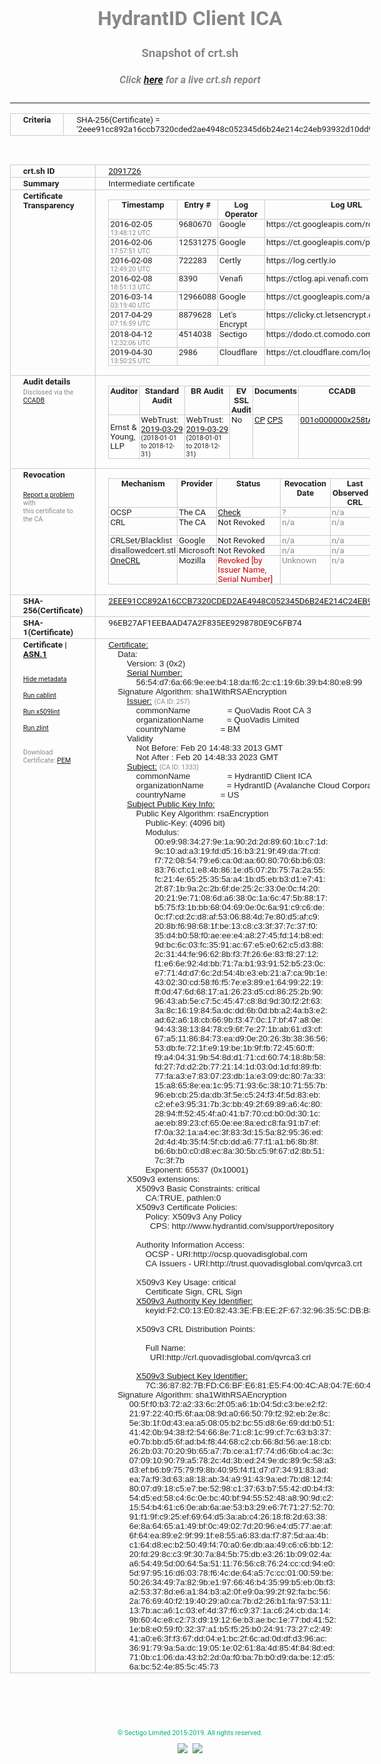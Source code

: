 # HydrantID Client ICA
### Snapshot of crt.sh
##### Click [here](https://crt.sh/?q=2EEE91CC892A16CCB7320CDED2AE4948C052345D6B24E214C24EB93932D10DD9) for a live crt.sh report

---
<!DOCTYPE HTML PUBLIC "-//W3C//DTD HTML 4.0 Transitional//EN">
<HTML>
<HEAD>
  <META http-equiv="Content-Type" content="text/html; charset=UTF-8">
  <TITLE>crt.sh | 2eee91cc892a16ccb7320cded2ae4948c052345d6b24e214c24eb93932d10dd9</TITLE>
  <META name="description" content="Free CT Log Certificate Search Tool from Sectigo (formerly Comodo CA)">
  <META name="keywords" content="crt.sh, CT, Certificate Transparency, Certificate Search, SSL Certificate, Sectigo, Comodo CA">
  <LINK href="//fonts.googleapis.com/css?family=Roboto+Mono|Roboto:400,400i,700,700i" rel="stylesheet">
  <STYLE type="text/css">
    a {
      white-space: nowrap;
    }
    body {
      color: #888888;
      font: 12pt Roboto, sans-serif;
      padding-top: 10px;
      text-align: center
    }
    form {
      margin: 0px
    }
    span {
      border-radius: 10px
    }
    span.heading {
      color: #888888;
      font: 12pt Roboto, sans-serif
    }
    span.title {
      background-color: #00B373;
      color: #FFFFFF;
      font: bold 18pt Roboto, sans-serif;
      padding: 0px 5px
    }
    span.text {
      color: #888888;
      font: 10pt Roboto, sans-serif
    }
    span.whiteongrey {
      background-color: #D9D9D6;
      color: #FFFFFF;
      font: bold 18pt Roboto, sans-serif;
      padding: 0px 5px
    }
    table {
      border-collapse: collapse;
      color: #222222;
      font: 10pt Roboto, sans-serif;
      margin-left: auto;
      margin-right: auto
    }
    table.options {
      border: none;
      margin-left: 10px
    }
    td, th {
      border: 1px solid #CCCCCC;
      padding: 0px 2px;
      text-align: left;
      vertical-align: top
    }
    td.outer, th.outer {
      border: 1px solid #CCCCCC;
      padding: 2px 20px;
      text-align: left
    }
    th.heading {
      color: #888888;
      font: bold italic 12pt Roboto, sans-serif;
      padding: 20px 0px 0px;
      text-align: center
    }
    th.options, td.options {
      border: none;
      vertical-align: middle
    }
    td.text {
      font: 10pt "Roboto Mono", sans-serif;
      padding: 2px 20px
    }
    td.heading {
      border: none;
      color: #888888;
      font: 12pt Roboto, sans-serif;
      padding-top: 20px;
      text-align: center
    }
    table.lint td, th {
      text-align: center
    }
    .button {
      background-color: #00B373;
      border-radius: 10px;
      color: #FFFFFF;
      font: bold 13pt Roboto, sans-serif
    }
    .copyright {
      font: 8pt Roboto, sans-serif;
      color: #00B373
    }
    .input {
      border: 1px solid #888888;
      font-weight: bold;
      text-align: center
    }
    .small {
      font: 8pt Roboto, sans-serif;
      color: #888888
    }
    .error {
      background-color: #FFDFDF;
      color: #CC0000;
      font-weight: bold
    }
    .fatal {
      background-color: #0000AA;
      color: #FFFFFF;
      font-weight: bold
    }
    .notice {
      background-color: #FFFFDF;
      color: #606000
    }
    .warning {
      background-color: #FFEFDF;
      color: #DF6000
    }
  </STYLE>
</HEAD>
<BODY>

<TABLE>
  <TR>
    <TH class="outer">Criteria</TH>
    <TD class="outer">SHA-256(Certificate) = '2eee91cc892a16ccb7320cded2ae4948c052345d6b24e214c24eb93932d10dd9'</TD>
  </TR>
</TABLE>
<BR>
<TABLE>
  <TR>
    <TH class="outer">crt.sh ID</TH>
    <TD class="outer"><A href="?id=2091726">2091726</A></TD>
  </TR>
  <TR>
    <TH class="outer">Summary</TH>
    <TD class="outer">Intermediate certificate</TD>
  </TR>
  <TR>
    <TH class="outer">Certificate<BR>Transparency</TH>
    <TD class="outer">
<TABLE class="options" style="margin-left:0px">
  <TR>
    <TH>Timestamp</TH>
    <TH>Entry #</TH>
    <TH>Log Operator</TH>
    <TH>Log URL</TH>
  </TR>
  <TR>
    <TD>2016-02-05&nbsp; <FONT class="small">13:48:12 UTC</FONT></TD>
    <TD>9680670</TD>
    <TD>Google</TD>
    <TD>https://ct.googleapis.com/rocketeer</TD>
  </TR>
  <TR>
    <TD>2016-02-06&nbsp; <FONT class="small">17:57:51 UTC</FONT></TD>
    <TD>12531275</TD>
    <TD>Google</TD>
    <TD>https://ct.googleapis.com/pilot</TD>
  </TR>
  <TR>
    <TD>2016-02-08&nbsp; <FONT class="small">12:49:20 UTC</FONT></TD>
    <TD>722283</TD>
    <TD>Certly</TD>
    <TD>https://log.certly.io</TD>
  </TR>
  <TR>
    <TD>2016-02-08&nbsp; <FONT class="small">18:51:13 UTC</FONT></TD>
    <TD>8390</TD>
    <TD>Venafi</TD>
    <TD>https://ctlog.api.venafi.com</TD>
  </TR>
  <TR>
    <TD>2016-03-14&nbsp; <FONT class="small">03:19:40 UTC</FONT></TD>
    <TD>12966088</TD>
    <TD>Google</TD>
    <TD>https://ct.googleapis.com/aviator</TD>
  </TR>
  <TR>
    <TD>2017-04-29&nbsp; <FONT class="small">07:16:59 UTC</FONT></TD>
    <TD>8879628</TD>
    <TD>Let's Encrypt</TD>
    <TD>https://clicky.ct.letsencrypt.org</TD>
  </TR>
  <TR>
    <TD>2018-04-12&nbsp; <FONT class="small">12:32:06 UTC</FONT></TD>
    <TD>4514038</TD>
    <TD>Sectigo</TD>
    <TD>https://dodo.ct.comodo.com</TD>
  </TR>
  <TR>
    <TD>2019-04-30&nbsp; <FONT class="small">13:50:25 UTC</FONT></TD>
    <TD>2986</TD>
    <TD>Cloudflare</TD>
    <TD>https://ct.cloudflare.com/logs/nimbus2023</TD>
  </TR>
</TABLE>
    </TD>
  </TR>
  <TR>
    <TH class="outer">Audit details<BR>
      <DIV class="small" style="padding-top:3px">Disclosed via the
        <A href="//ccadb-public.secure.force.com/mozilla/PublicAllIntermediateCerts" target="_blank">CCADB</A></DIV>
    </TH>
    <TD class="outer">
<TABLE class="options" style="margin-left:0px">
  <TR>
    <TH>Auditor</TH>
    <TH>Standard Audit</TH>
    <TH>BR Audit</TH>
    <TH>EV SSL Audit</TH>
    <TH>Documents</TH>
    <TH>CCADB</TH>
    <TH>Root Owner / Certificate</TH>
  </TR>
  <TR>
    <TD style="vertical-align:middle">Ernst & Young, LLP</TD>
    <TD>WebTrust:
      <A href="https://www.cpacanada.ca/generichandlers/CPACHandler.ashx?attachmentid=227627" target="_blank">2019-03-29</A>
      <BR><FONT style="font-size:8pt">(2018-01-01 to 2018-12-31)</FONT></TD>
    <TD>WebTrust:
      <A href="https://www.cpacanada.ca/generichandlers/CPACHandler.ashx?attachmentid=227628" target="_blank">2019-03-29</A>
      <BR><FONT style="font-size:8pt">(2018-01-01 to 2018-12-31)</FONT></TD>
    <TD>No    <TD>
      <A href="https://www.quovadisglobal.com/~/media/Files/Repository/QV_RCA1_RCA3_CPCPS_V4_25.ashx" target="blank">CP</A>
      <A href="https://www.quovadisglobal.com/~/media/Files/Repository/QV_RCA2_CPCPS_v2.5.ashx" target="blank">CPS</A>
    </TD>
    <TD><A href="//ccadb.force.com/001o000000x258tAAA" target="_blank">001o000000x258tAAA</A></TD>
    <TD><A href="/?id=6929">QuoVadis</A></TD>
  </TR>
</TABLE>
    </TD>
  </TR>
  <TR>
    <TH class="outer">Revocation<BR><BR>
      <DIV class="small" style="padding-top:3px"><A href="?id=2091726&opt=problemreporting">Report a problem</A> with<BR>this certificate to the CA</DIV></TH>
    <TD class="outer">
      <TABLE class="options" style="margin-left:0px">
        <TR>
          <TH>Mechanism</TH>
          <TH>Provider</TH>
          <TH>Status</TH>
          <TH>Revocation Date</TH>
          <TH>Last Observed in CRL</TH>
          <TH>Last Checked <SPAN style="color:#CC0000;vertical-align:middle;font-size:70%;font-weight:normal">(Error)</SPAN></TH>
        </TR>
        <TR>
          <TD>OCSP</TD>
          <TD>The CA</TD>
          <TD><A href="?id=2091726&opt=ocsp">Check</A></TD>
          <TD><SPAN style="color:#888888">?</SPAN></TD>
          <TD><SPAN style="color:#888888">n/a</SPAN></TD>
          <TD><SPAN style="color:#888888">?</SPAN></TD>
        </TR>
        <TR>
          <TD>CRL</TD>
          <TD>The CA</TD>
          <TD>Not Revoked</TD><TD><SPAN style="color:#888888">n/a</SPAN></TD><TD><SPAN style="color:#888888">n/a</SPAN></TD><TD>2019-12-04&nbsp; <FONT class="small">17:11:31 UTC</FONT></TD>
        </TR>
        <TR>
          <TD>CRLSet/Blacklist</TD>
          <TD>Google</TD>
          <TD>Not Revoked</TD>
          <TD><SPAN style="color:#888888">n/a</SPAN></TD>
          <TD><SPAN style="color:#888888">n/a</SPAN></TD>
          <TD><SPAN style="color:#888888">n/a</SPAN></TD>
        </TR>
        <TR>
          <TD>disallowedcert.stl</TD>
          <TD>Microsoft</TD>
          <TD>Not Revoked</TD>
          <TD><SPAN style="color:#888888">n/a</SPAN></TD>
          <TD><SPAN style="color:#888888">n/a</SPAN></TD>
          <TD><SPAN style="color:#888888">n/a</SPAN></TD>
        </TR>
        <TR>
          <TD><A href="/mozilla-onecrl" target="_blank">OneCRL</A></TD>
          <TD>Mozilla</TD>
          <TD><SPAN style="color:#CC0000">Revoked [by Issuer Name, Serial Number]</SPAN></TD><TD><SPAN style="color:#888888">Unknown</SPAN></TD>
          <TD><SPAN style="color:#888888">n/a</SPAN></TD>
          <TD><SPAN style="color:#888888">n/a</SPAN></TD>
        </TR>
      </TABLE>
    </TD>
  </TR>
  <TR>
    <TH class="outer">SHA-256(Certificate)</TH>
    <TD class="outer"><A href="//censys.io/certificates/2eee91cc892a16ccb7320cded2ae4948c052345d6b24e214c24eb93932d10dd9">2EEE91CC892A16CCB7320CDED2AE4948C052345D6B24E214C24EB93932D10DD9</A></TD>
  </TR>
  <TR>
    <TH class="outer">SHA-1(Certificate)</TH>
    <TD class="outer">96EB27AF1EEBAAD47A2F835EE9298780E9C6FB74</TD>
  </TR>
  <TR>
    <TH class="outer">Certificate | <A href="?asn1=2091726">ASN.1</A>
      <SPAN class="small"><BR>
      <BR><BR><A href="?id=2091726&opt=nometadata">Hide metadata</A>
      <BR><BR><A href="?id=2091726&opt=cablint">Run cablint</A>
      <BR><BR><A href="?id=2091726&opt=x509lint">Run x509lint</A>
      <BR><BR><A href="?id=2091726&opt=zlint">Run zlint</A>
      <BR><BR><BR>Download Certificate: <A href="?d=2091726">PEM</A>
      </SPAN>
    </TH>
    <TD class="text"><A href="?d=2091726">Certificate:</A><BR>&nbsp;&nbsp;&nbsp;&nbsp;Data:<BR>&nbsp;&nbsp;&nbsp;&nbsp;&nbsp;&nbsp;&nbsp;&nbsp;Version:&nbsp;3&nbsp;(0x2)<BR>&nbsp;&nbsp;&nbsp;&nbsp;&nbsp;&nbsp;&nbsp;&nbsp;<A href="?serial=5654d76a669eeeb418daf62cc1196b39b480e899">Serial&nbsp;Number:</A><BR>&nbsp;&nbsp;&nbsp;&nbsp;&nbsp;&nbsp;&nbsp;&nbsp;&nbsp;&nbsp;&nbsp;&nbsp;56:54:d7:6a:66:9e:ee:b4:18:da:f6:2c:c1:19:6b:39:b4:80:e8:99<BR>&nbsp;&nbsp;&nbsp;&nbsp;Signature&nbsp;Algorithm:&nbsp;sha1WithRSAEncryption<BR>&nbsp;&nbsp;&nbsp;&nbsp;&nbsp;&nbsp;&nbsp;&nbsp;<A href="?caid=257">Issuer:</A> <SPAN class="small">(CA ID: 257)</SPAN><BR>&nbsp;&nbsp;&nbsp;&nbsp;&nbsp;&nbsp;&nbsp;&nbsp;&nbsp;&nbsp;&nbsp;&nbsp;commonName&nbsp;&nbsp;&nbsp;&nbsp;&nbsp;&nbsp;&nbsp;&nbsp;&nbsp;&nbsp;&nbsp;&nbsp;&nbsp;&nbsp;&nbsp;&nbsp;=&nbsp;QuoVadis&nbsp;Root&nbsp;CA&nbsp;3<BR>&nbsp;&nbsp;&nbsp;&nbsp;&nbsp;&nbsp;&nbsp;&nbsp;&nbsp;&nbsp;&nbsp;&nbsp;organizationName&nbsp;&nbsp;&nbsp;&nbsp;&nbsp;&nbsp;&nbsp;&nbsp;&nbsp;&nbsp;=&nbsp;QuoVadis&nbsp;Limited<BR>&nbsp;&nbsp;&nbsp;&nbsp;&nbsp;&nbsp;&nbsp;&nbsp;&nbsp;&nbsp;&nbsp;&nbsp;countryName&nbsp;&nbsp;&nbsp;&nbsp;&nbsp;&nbsp;&nbsp;&nbsp;&nbsp;&nbsp;&nbsp;&nbsp;&nbsp;&nbsp;&nbsp;=&nbsp;BM<BR>&nbsp;&nbsp;&nbsp;&nbsp;&nbsp;&nbsp;&nbsp;&nbsp;Validity<BR>&nbsp;&nbsp;&nbsp;&nbsp;&nbsp;&nbsp;&nbsp;&nbsp;&nbsp;&nbsp;&nbsp;&nbsp;Not&nbsp;Before:&nbsp;Feb&nbsp;20&nbsp;14:48:33&nbsp;2013&nbsp;GMT<BR>&nbsp;&nbsp;&nbsp;&nbsp;&nbsp;&nbsp;&nbsp;&nbsp;&nbsp;&nbsp;&nbsp;&nbsp;Not&nbsp;After&nbsp;:&nbsp;Feb&nbsp;20&nbsp;14:48:33&nbsp;2023&nbsp;GMT<BR>&nbsp;&nbsp;&nbsp;&nbsp;&nbsp;&nbsp;&nbsp;&nbsp;<A href="?caid=1333">Subject:</A> <SPAN class="small">(CA ID: 1333)</SPAN><BR>&nbsp;&nbsp;&nbsp;&nbsp;&nbsp;&nbsp;&nbsp;&nbsp;&nbsp;&nbsp;&nbsp;&nbsp;commonName&nbsp;&nbsp;&nbsp;&nbsp;&nbsp;&nbsp;&nbsp;&nbsp;&nbsp;&nbsp;&nbsp;&nbsp;&nbsp;&nbsp;&nbsp;&nbsp;=&nbsp;HydrantID&nbsp;Client&nbsp;ICA<BR>&nbsp;&nbsp;&nbsp;&nbsp;&nbsp;&nbsp;&nbsp;&nbsp;&nbsp;&nbsp;&nbsp;&nbsp;organizationName&nbsp;&nbsp;&nbsp;&nbsp;&nbsp;&nbsp;&nbsp;&nbsp;&nbsp;&nbsp;=&nbsp;HydrantID&nbsp;(Avalanche&nbsp;Cloud&nbsp;Corporation)<BR>&nbsp;&nbsp;&nbsp;&nbsp;&nbsp;&nbsp;&nbsp;&nbsp;&nbsp;&nbsp;&nbsp;&nbsp;countryName&nbsp;&nbsp;&nbsp;&nbsp;&nbsp;&nbsp;&nbsp;&nbsp;&nbsp;&nbsp;&nbsp;&nbsp;&nbsp;&nbsp;&nbsp;=&nbsp;US<BR>&nbsp;&nbsp;&nbsp;&nbsp;&nbsp;&nbsp;&nbsp;&nbsp;<A href="?spkisha256=52c23088d05c12c6c81703f9296e5c22e984e9445907cb36f0c1bd8d2ddfae3d">Subject&nbsp;Public&nbsp;Key&nbsp;Info:</A><BR>&nbsp;&nbsp;&nbsp;&nbsp;&nbsp;&nbsp;&nbsp;&nbsp;&nbsp;&nbsp;&nbsp;&nbsp;Public&nbsp;Key&nbsp;Algorithm:&nbsp;rsaEncryption<BR>&nbsp;&nbsp;&nbsp;&nbsp;&nbsp;&nbsp;&nbsp;&nbsp;&nbsp;&nbsp;&nbsp;&nbsp;&nbsp;&nbsp;&nbsp;&nbsp;Public-Key:&nbsp;(4096&nbsp;bit)<BR>&nbsp;&nbsp;&nbsp;&nbsp;&nbsp;&nbsp;&nbsp;&nbsp;&nbsp;&nbsp;&nbsp;&nbsp;&nbsp;&nbsp;&nbsp;&nbsp;Modulus:<BR>&nbsp;&nbsp;&nbsp;&nbsp;&nbsp;&nbsp;&nbsp;&nbsp;&nbsp;&nbsp;&nbsp;&nbsp;&nbsp;&nbsp;&nbsp;&nbsp;&nbsp;&nbsp;&nbsp;&nbsp;00:e9:98:34:27:9e:1a:90:2d:2d:89:60:1b:c7:1d:<BR>&nbsp;&nbsp;&nbsp;&nbsp;&nbsp;&nbsp;&nbsp;&nbsp;&nbsp;&nbsp;&nbsp;&nbsp;&nbsp;&nbsp;&nbsp;&nbsp;&nbsp;&nbsp;&nbsp;&nbsp;9c:10:ad:a3:19:fd:d5:16:b3:21:9f:49:da:7f:cd:<BR>&nbsp;&nbsp;&nbsp;&nbsp;&nbsp;&nbsp;&nbsp;&nbsp;&nbsp;&nbsp;&nbsp;&nbsp;&nbsp;&nbsp;&nbsp;&nbsp;&nbsp;&nbsp;&nbsp;&nbsp;f7:72:08:54:79:e6:ca:0d:aa:60:80:70:6b:b6:03:<BR>&nbsp;&nbsp;&nbsp;&nbsp;&nbsp;&nbsp;&nbsp;&nbsp;&nbsp;&nbsp;&nbsp;&nbsp;&nbsp;&nbsp;&nbsp;&nbsp;&nbsp;&nbsp;&nbsp;&nbsp;83:76:cf:c1:e8:4b:86:1e:d5:07:2b:75:7a:2a:55:<BR>&nbsp;&nbsp;&nbsp;&nbsp;&nbsp;&nbsp;&nbsp;&nbsp;&nbsp;&nbsp;&nbsp;&nbsp;&nbsp;&nbsp;&nbsp;&nbsp;&nbsp;&nbsp;&nbsp;&nbsp;fc:21:4e:65:25:35:5a:a4:1b:d5:eb:b3:d1:e7:41:<BR>&nbsp;&nbsp;&nbsp;&nbsp;&nbsp;&nbsp;&nbsp;&nbsp;&nbsp;&nbsp;&nbsp;&nbsp;&nbsp;&nbsp;&nbsp;&nbsp;&nbsp;&nbsp;&nbsp;&nbsp;2f:87:1b:9a:2c:2b:6f:de:25:2c:33:0e:0c:f4:20:<BR>&nbsp;&nbsp;&nbsp;&nbsp;&nbsp;&nbsp;&nbsp;&nbsp;&nbsp;&nbsp;&nbsp;&nbsp;&nbsp;&nbsp;&nbsp;&nbsp;&nbsp;&nbsp;&nbsp;&nbsp;20:21:9e:71:08:6d:a6:38:0c:1a:6c:47:5b:88:17:<BR>&nbsp;&nbsp;&nbsp;&nbsp;&nbsp;&nbsp;&nbsp;&nbsp;&nbsp;&nbsp;&nbsp;&nbsp;&nbsp;&nbsp;&nbsp;&nbsp;&nbsp;&nbsp;&nbsp;&nbsp;b5:75:f3:1b:bb:68:04:69:0e:0c:6a:91:c9:c6:de:<BR>&nbsp;&nbsp;&nbsp;&nbsp;&nbsp;&nbsp;&nbsp;&nbsp;&nbsp;&nbsp;&nbsp;&nbsp;&nbsp;&nbsp;&nbsp;&nbsp;&nbsp;&nbsp;&nbsp;&nbsp;0c:f7:cd:2c:d8:af:53:06:88:4d:7e:80:d5:af:c9:<BR>&nbsp;&nbsp;&nbsp;&nbsp;&nbsp;&nbsp;&nbsp;&nbsp;&nbsp;&nbsp;&nbsp;&nbsp;&nbsp;&nbsp;&nbsp;&nbsp;&nbsp;&nbsp;&nbsp;&nbsp;20:8b:f6:98:68:1f:be:13:c8:c3:3f:37:7c:37:f0:<BR>&nbsp;&nbsp;&nbsp;&nbsp;&nbsp;&nbsp;&nbsp;&nbsp;&nbsp;&nbsp;&nbsp;&nbsp;&nbsp;&nbsp;&nbsp;&nbsp;&nbsp;&nbsp;&nbsp;&nbsp;35:d4:b0:58:f0:ae:ee:e4:a8:27:45:fd:14:b8:ed:<BR>&nbsp;&nbsp;&nbsp;&nbsp;&nbsp;&nbsp;&nbsp;&nbsp;&nbsp;&nbsp;&nbsp;&nbsp;&nbsp;&nbsp;&nbsp;&nbsp;&nbsp;&nbsp;&nbsp;&nbsp;9d:bc:6c:03:fc:35:91:ac:67:e5:e0:62:c5:d3:88:<BR>&nbsp;&nbsp;&nbsp;&nbsp;&nbsp;&nbsp;&nbsp;&nbsp;&nbsp;&nbsp;&nbsp;&nbsp;&nbsp;&nbsp;&nbsp;&nbsp;&nbsp;&nbsp;&nbsp;&nbsp;2c:31:44:fe:96:62:8b:f3:7f:26:6e:83:f8:27:12:<BR>&nbsp;&nbsp;&nbsp;&nbsp;&nbsp;&nbsp;&nbsp;&nbsp;&nbsp;&nbsp;&nbsp;&nbsp;&nbsp;&nbsp;&nbsp;&nbsp;&nbsp;&nbsp;&nbsp;&nbsp;f1:e6:6e:92:4d:bb:71:7a:b1:93:91:52:b5:23:0c:<BR>&nbsp;&nbsp;&nbsp;&nbsp;&nbsp;&nbsp;&nbsp;&nbsp;&nbsp;&nbsp;&nbsp;&nbsp;&nbsp;&nbsp;&nbsp;&nbsp;&nbsp;&nbsp;&nbsp;&nbsp;e7:71:4d:d7:6c:2d:54:4b:e3:eb:21:a7:ca:9b:1e:<BR>&nbsp;&nbsp;&nbsp;&nbsp;&nbsp;&nbsp;&nbsp;&nbsp;&nbsp;&nbsp;&nbsp;&nbsp;&nbsp;&nbsp;&nbsp;&nbsp;&nbsp;&nbsp;&nbsp;&nbsp;43:02:30:cd:58:f6:f5:7e:e3:89:e1:64:99:22:19:<BR>&nbsp;&nbsp;&nbsp;&nbsp;&nbsp;&nbsp;&nbsp;&nbsp;&nbsp;&nbsp;&nbsp;&nbsp;&nbsp;&nbsp;&nbsp;&nbsp;&nbsp;&nbsp;&nbsp;&nbsp;ff:0d:47:6d:68:17:a1:26:23:d5:cd:86:25:2b:90:<BR>&nbsp;&nbsp;&nbsp;&nbsp;&nbsp;&nbsp;&nbsp;&nbsp;&nbsp;&nbsp;&nbsp;&nbsp;&nbsp;&nbsp;&nbsp;&nbsp;&nbsp;&nbsp;&nbsp;&nbsp;96:43:ab:5e:c7:5c:45:47:c8:8d:9d:30:f2:2f:63:<BR>&nbsp;&nbsp;&nbsp;&nbsp;&nbsp;&nbsp;&nbsp;&nbsp;&nbsp;&nbsp;&nbsp;&nbsp;&nbsp;&nbsp;&nbsp;&nbsp;&nbsp;&nbsp;&nbsp;&nbsp;3a:8c:16:19:84:5a:dc:dd:6b:0d:bb:a2:4a:b3:e2:<BR>&nbsp;&nbsp;&nbsp;&nbsp;&nbsp;&nbsp;&nbsp;&nbsp;&nbsp;&nbsp;&nbsp;&nbsp;&nbsp;&nbsp;&nbsp;&nbsp;&nbsp;&nbsp;&nbsp;&nbsp;ad:62:a6:18:cb:66:9b:f3:47:0c:17:bf:47:a8:0e:<BR>&nbsp;&nbsp;&nbsp;&nbsp;&nbsp;&nbsp;&nbsp;&nbsp;&nbsp;&nbsp;&nbsp;&nbsp;&nbsp;&nbsp;&nbsp;&nbsp;&nbsp;&nbsp;&nbsp;&nbsp;94:43:38:13:84:78:c9:6f:7e:27:1b:ab:61:d3:cf:<BR>&nbsp;&nbsp;&nbsp;&nbsp;&nbsp;&nbsp;&nbsp;&nbsp;&nbsp;&nbsp;&nbsp;&nbsp;&nbsp;&nbsp;&nbsp;&nbsp;&nbsp;&nbsp;&nbsp;&nbsp;67:a5:11:86:84:73:ea:d9:0e:20:26:3b:38:36:56:<BR>&nbsp;&nbsp;&nbsp;&nbsp;&nbsp;&nbsp;&nbsp;&nbsp;&nbsp;&nbsp;&nbsp;&nbsp;&nbsp;&nbsp;&nbsp;&nbsp;&nbsp;&nbsp;&nbsp;&nbsp;53:db:fe:72:1f:e9:19:be:1b:9f:fb:72:45:60:ff:<BR>&nbsp;&nbsp;&nbsp;&nbsp;&nbsp;&nbsp;&nbsp;&nbsp;&nbsp;&nbsp;&nbsp;&nbsp;&nbsp;&nbsp;&nbsp;&nbsp;&nbsp;&nbsp;&nbsp;&nbsp;f9:a4:04:31:9b:54:8d:d1:71:cd:60:74:18:8b:58:<BR>&nbsp;&nbsp;&nbsp;&nbsp;&nbsp;&nbsp;&nbsp;&nbsp;&nbsp;&nbsp;&nbsp;&nbsp;&nbsp;&nbsp;&nbsp;&nbsp;&nbsp;&nbsp;&nbsp;&nbsp;fd:27:7d:d2:2b:77:21:14:1d:03:0d:1d:fd:89:fb:<BR>&nbsp;&nbsp;&nbsp;&nbsp;&nbsp;&nbsp;&nbsp;&nbsp;&nbsp;&nbsp;&nbsp;&nbsp;&nbsp;&nbsp;&nbsp;&nbsp;&nbsp;&nbsp;&nbsp;&nbsp;77:fa:a3:e7:83:07:23:db:1a:e3:09:dc:80:7a:33:<BR>&nbsp;&nbsp;&nbsp;&nbsp;&nbsp;&nbsp;&nbsp;&nbsp;&nbsp;&nbsp;&nbsp;&nbsp;&nbsp;&nbsp;&nbsp;&nbsp;&nbsp;&nbsp;&nbsp;&nbsp;15:a8:65:8e:ea:1c:95:71:93:6c:38:10:71:55:7b:<BR>&nbsp;&nbsp;&nbsp;&nbsp;&nbsp;&nbsp;&nbsp;&nbsp;&nbsp;&nbsp;&nbsp;&nbsp;&nbsp;&nbsp;&nbsp;&nbsp;&nbsp;&nbsp;&nbsp;&nbsp;96:eb:cb:25:da:db:3f:5e:c5:24:f3:4f:5d:83:eb:<BR>&nbsp;&nbsp;&nbsp;&nbsp;&nbsp;&nbsp;&nbsp;&nbsp;&nbsp;&nbsp;&nbsp;&nbsp;&nbsp;&nbsp;&nbsp;&nbsp;&nbsp;&nbsp;&nbsp;&nbsp;c2:ef:e3:95:31:7b:3c:bb:49:2f:69:89:a6:4c:80:<BR>&nbsp;&nbsp;&nbsp;&nbsp;&nbsp;&nbsp;&nbsp;&nbsp;&nbsp;&nbsp;&nbsp;&nbsp;&nbsp;&nbsp;&nbsp;&nbsp;&nbsp;&nbsp;&nbsp;&nbsp;28:94:ff:52:45:4f:a0:41:b7:70:cd:b0:0d:30:1c:<BR>&nbsp;&nbsp;&nbsp;&nbsp;&nbsp;&nbsp;&nbsp;&nbsp;&nbsp;&nbsp;&nbsp;&nbsp;&nbsp;&nbsp;&nbsp;&nbsp;&nbsp;&nbsp;&nbsp;&nbsp;ae:eb:89:23:cf:65:0e:ee:8a:ed:c8:fa:91:b7:ef:<BR>&nbsp;&nbsp;&nbsp;&nbsp;&nbsp;&nbsp;&nbsp;&nbsp;&nbsp;&nbsp;&nbsp;&nbsp;&nbsp;&nbsp;&nbsp;&nbsp;&nbsp;&nbsp;&nbsp;&nbsp;f7:0a:32:1a:a4:ec:3f:83:3d:15:5a:82:95:36:ed:<BR>&nbsp;&nbsp;&nbsp;&nbsp;&nbsp;&nbsp;&nbsp;&nbsp;&nbsp;&nbsp;&nbsp;&nbsp;&nbsp;&nbsp;&nbsp;&nbsp;&nbsp;&nbsp;&nbsp;&nbsp;2d:4d:4b:35:f4:5f:cb:dd:a6:77:f1:a1:b6:8b:8f:<BR>&nbsp;&nbsp;&nbsp;&nbsp;&nbsp;&nbsp;&nbsp;&nbsp;&nbsp;&nbsp;&nbsp;&nbsp;&nbsp;&nbsp;&nbsp;&nbsp;&nbsp;&nbsp;&nbsp;&nbsp;b6:6b:b0:c0:d8:ec:8a:30:5b:c5:9f:67:d2:8b:51:<BR>&nbsp;&nbsp;&nbsp;&nbsp;&nbsp;&nbsp;&nbsp;&nbsp;&nbsp;&nbsp;&nbsp;&nbsp;&nbsp;&nbsp;&nbsp;&nbsp;&nbsp;&nbsp;&nbsp;&nbsp;7c:3f:7b<BR>&nbsp;&nbsp;&nbsp;&nbsp;&nbsp;&nbsp;&nbsp;&nbsp;&nbsp;&nbsp;&nbsp;&nbsp;&nbsp;&nbsp;&nbsp;&nbsp;Exponent:&nbsp;65537&nbsp;(0x10001)<BR>&nbsp;&nbsp;&nbsp;&nbsp;&nbsp;&nbsp;&nbsp;&nbsp;X509v3&nbsp;extensions:<BR>&nbsp;&nbsp;&nbsp;&nbsp;&nbsp;&nbsp;&nbsp;&nbsp;&nbsp;&nbsp;&nbsp;&nbsp;X509v3&nbsp;Basic&nbsp;Constraints:&nbsp;critical<BR>&nbsp;&nbsp;&nbsp;&nbsp;&nbsp;&nbsp;&nbsp;&nbsp;&nbsp;&nbsp;&nbsp;&nbsp;&nbsp;&nbsp;&nbsp;&nbsp;CA:TRUE,&nbsp;pathlen:0<BR>&nbsp;&nbsp;&nbsp;&nbsp;&nbsp;&nbsp;&nbsp;&nbsp;&nbsp;&nbsp;&nbsp;&nbsp;X509v3&nbsp;Certificate&nbsp;Policies:&nbsp;<BR>&nbsp;&nbsp;&nbsp;&nbsp;&nbsp;&nbsp;&nbsp;&nbsp;&nbsp;&nbsp;&nbsp;&nbsp;&nbsp;&nbsp;&nbsp;&nbsp;Policy:&nbsp;X509v3&nbsp;Any&nbsp;Policy<BR>&nbsp;&nbsp;&nbsp;&nbsp;&nbsp;&nbsp;&nbsp;&nbsp;&nbsp;&nbsp;&nbsp;&nbsp;&nbsp;&nbsp;&nbsp;&nbsp;&nbsp;&nbsp;CPS:&nbsp;http://www.hydrantid.com/support/repository<BR><BR>&nbsp;&nbsp;&nbsp;&nbsp;&nbsp;&nbsp;&nbsp;&nbsp;&nbsp;&nbsp;&nbsp;&nbsp;Authority&nbsp;Information&nbsp;Access:&nbsp;<BR>&nbsp;&nbsp;&nbsp;&nbsp;&nbsp;&nbsp;&nbsp;&nbsp;&nbsp;&nbsp;&nbsp;&nbsp;&nbsp;&nbsp;&nbsp;&nbsp;OCSP&nbsp;-&nbsp;URI:http://ocsp.quovadisglobal.com<BR>&nbsp;&nbsp;&nbsp;&nbsp;&nbsp;&nbsp;&nbsp;&nbsp;&nbsp;&nbsp;&nbsp;&nbsp;&nbsp;&nbsp;&nbsp;&nbsp;CA&nbsp;Issuers&nbsp;-&nbsp;URI:http://trust.quovadisglobal.com/qvrca3.crt<BR><BR>&nbsp;&nbsp;&nbsp;&nbsp;&nbsp;&nbsp;&nbsp;&nbsp;&nbsp;&nbsp;&nbsp;&nbsp;X509v3&nbsp;Key&nbsp;Usage:&nbsp;critical<BR>&nbsp;&nbsp;&nbsp;&nbsp;&nbsp;&nbsp;&nbsp;&nbsp;&nbsp;&nbsp;&nbsp;&nbsp;&nbsp;&nbsp;&nbsp;&nbsp;Certificate&nbsp;Sign,&nbsp;CRL&nbsp;Sign<BR>&nbsp;&nbsp;&nbsp;&nbsp;&nbsp;&nbsp;&nbsp;&nbsp;&nbsp;&nbsp;&nbsp;&nbsp;<A href="?ski=f2c013e082433efbee2f673296355cdbb8cb02d0">X509v3&nbsp;Authority&nbsp;Key&nbsp;Identifier:</A><BR>&nbsp;&nbsp;&nbsp;&nbsp;&nbsp;&nbsp;&nbsp;&nbsp;&nbsp;&nbsp;&nbsp;&nbsp;&nbsp;&nbsp;&nbsp;&nbsp;keyid:F2:C0:13:E0:82:43:3E:FB:EE:2F:67:32:96:35:5C:DB:B8:CB:02:D0<BR><BR>&nbsp;&nbsp;&nbsp;&nbsp;&nbsp;&nbsp;&nbsp;&nbsp;&nbsp;&nbsp;&nbsp;&nbsp;X509v3&nbsp;CRL&nbsp;Distribution&nbsp;Points:&nbsp;<BR><BR>&nbsp;&nbsp;&nbsp;&nbsp;&nbsp;&nbsp;&nbsp;&nbsp;&nbsp;&nbsp;&nbsp;&nbsp;&nbsp;&nbsp;&nbsp;&nbsp;Full&nbsp;Name:<BR>&nbsp;&nbsp;&nbsp;&nbsp;&nbsp;&nbsp;&nbsp;&nbsp;&nbsp;&nbsp;&nbsp;&nbsp;&nbsp;&nbsp;&nbsp;&nbsp;&nbsp;&nbsp;URI:http://crl.quovadisglobal.com/qvrca3.crl<BR><BR>&nbsp;&nbsp;&nbsp;&nbsp;&nbsp;&nbsp;&nbsp;&nbsp;&nbsp;&nbsp;&nbsp;&nbsp;<A href="?ski=7c3687827bfdc6bfe681e5f4004ca8047e604e39">X509v3&nbsp;Subject&nbsp;Key&nbsp;Identifier:</A><BR>&nbsp;&nbsp;&nbsp;&nbsp;&nbsp;&nbsp;&nbsp;&nbsp;&nbsp;&nbsp;&nbsp;&nbsp;&nbsp;&nbsp;&nbsp;&nbsp;7C:36:87:82:7B:FD:C6:BF:E6:81:E5:F4:00:4C:A8:04:7E:60:4E:39<BR>&nbsp;&nbsp;&nbsp;&nbsp;Signature&nbsp;Algorithm:&nbsp;sha1WithRSAEncryption<BR>&nbsp;&nbsp;&nbsp;&nbsp;&nbsp;&nbsp;&nbsp;&nbsp;&nbsp;00:5f:f0:b3:72:a2:33:6c:2f:05:a6:1b:04:5d:c3:be:e2:f2:<BR>&nbsp;&nbsp;&nbsp;&nbsp;&nbsp;&nbsp;&nbsp;&nbsp;&nbsp;21:97:22:40:f5:6f:aa:08:9d:a0:66:50:79:f2:92:eb:2e:8c:<BR>&nbsp;&nbsp;&nbsp;&nbsp;&nbsp;&nbsp;&nbsp;&nbsp;&nbsp;5e:3b:1f:0d:43:ea:a5:08:05:b2:bc:55:d8:6e:69:dd:b0:51:<BR>&nbsp;&nbsp;&nbsp;&nbsp;&nbsp;&nbsp;&nbsp;&nbsp;&nbsp;41:42:0b:94:38:f2:54:66:8e:71:c8:1c:99:cf:7c:63:b3:37:<BR>&nbsp;&nbsp;&nbsp;&nbsp;&nbsp;&nbsp;&nbsp;&nbsp;&nbsp;e0:7b:bb:d5:6f:ad:b4:f8:44:68:c2:cb:66:8d:56:ae:18:cb:<BR>&nbsp;&nbsp;&nbsp;&nbsp;&nbsp;&nbsp;&nbsp;&nbsp;&nbsp;26:2b:03:70:20:9b:65:a7:7b:ce:a1:f7:74:d6:6b:c4:ac:3c:<BR>&nbsp;&nbsp;&nbsp;&nbsp;&nbsp;&nbsp;&nbsp;&nbsp;&nbsp;07:09:10:90:79:a5:78:2c:4d:3b:ed:24:9e:dc:89:9c:58:a3:<BR>&nbsp;&nbsp;&nbsp;&nbsp;&nbsp;&nbsp;&nbsp;&nbsp;&nbsp;d3:ef:b6:b9:75:79:f9:8b:40:95:f4:f1:d7:d7:34:91:83:ad:<BR>&nbsp;&nbsp;&nbsp;&nbsp;&nbsp;&nbsp;&nbsp;&nbsp;&nbsp;ea:7a:f9:3d:63:a8:18:ab:34:a9:91:43:9a:ed:7b:d8:12:f4:<BR>&nbsp;&nbsp;&nbsp;&nbsp;&nbsp;&nbsp;&nbsp;&nbsp;&nbsp;80:07:d9:18:c5:e7:be:52:98:c1:37:63:b7:55:42:d0:b4:f3:<BR>&nbsp;&nbsp;&nbsp;&nbsp;&nbsp;&nbsp;&nbsp;&nbsp;&nbsp;54:d5:ed:58:c4:6c:0e:bc:40:bf:94:55:52:48:a8:90:9d:c2:<BR>&nbsp;&nbsp;&nbsp;&nbsp;&nbsp;&nbsp;&nbsp;&nbsp;&nbsp;15:54:b4:61:c6:0e:ab:6a:ae:53:b3:29:e6:7f:71:27:52:70:<BR>&nbsp;&nbsp;&nbsp;&nbsp;&nbsp;&nbsp;&nbsp;&nbsp;&nbsp;91:f1:9f:c9:25:ef:69:64:d5:3a:ab:c4:26:18:f8:2d:63:38:<BR>&nbsp;&nbsp;&nbsp;&nbsp;&nbsp;&nbsp;&nbsp;&nbsp;&nbsp;6e:8a:64:65:a1:49:bf:0c:49:02:7d:20:96:e4:d5:77:ae:af:<BR>&nbsp;&nbsp;&nbsp;&nbsp;&nbsp;&nbsp;&nbsp;&nbsp;&nbsp;6f:64:ea:89:e2:9f:99:1f:e8:55:a6:83:da:f7:87:5d:aa:4b:<BR>&nbsp;&nbsp;&nbsp;&nbsp;&nbsp;&nbsp;&nbsp;&nbsp;&nbsp;c1:64:d8:ec:b2:50:49:f4:70:a0:6e:db:aa:49:c6:c6:bb:12:<BR>&nbsp;&nbsp;&nbsp;&nbsp;&nbsp;&nbsp;&nbsp;&nbsp;&nbsp;20:fd:29:8c:c3:9f:30:7a:84:5b:75:db:e3:26:1b:09:02:4a:<BR>&nbsp;&nbsp;&nbsp;&nbsp;&nbsp;&nbsp;&nbsp;&nbsp;&nbsp;a6:54:49:5d:00:64:5a:51:11:76:56:c8:76:24:cc:cd:94:e0:<BR>&nbsp;&nbsp;&nbsp;&nbsp;&nbsp;&nbsp;&nbsp;&nbsp;&nbsp;5d:97:95:16:d6:03:78:f6:4c:de:64:a5:7c:cc:01:00:59:be:<BR>&nbsp;&nbsp;&nbsp;&nbsp;&nbsp;&nbsp;&nbsp;&nbsp;&nbsp;50:26:34:49:7a:82:9b:e1:97:66:46:b4:35:99:b5:eb:0b:f3:<BR>&nbsp;&nbsp;&nbsp;&nbsp;&nbsp;&nbsp;&nbsp;&nbsp;&nbsp;a2:53:37:8d:e6:a1:84:b3:a2:0f:e9:0a:99:2f:92:fa:bc:56:<BR>&nbsp;&nbsp;&nbsp;&nbsp;&nbsp;&nbsp;&nbsp;&nbsp;&nbsp;2a:76:69:40:f2:19:40:29:a0:ca:7b:d2:26:b1:fa:97:53:11:<BR>&nbsp;&nbsp;&nbsp;&nbsp;&nbsp;&nbsp;&nbsp;&nbsp;&nbsp;13:7b:ac:a6:1c:03:ef:4d:37:f6:c9:37:1a:c6:24:cb:da:14:<BR>&nbsp;&nbsp;&nbsp;&nbsp;&nbsp;&nbsp;&nbsp;&nbsp;&nbsp;9b:60:4c:e8:c2:73:d9:19:12:6e:b3:ae:bc:1e:77:bd:41:52:<BR>&nbsp;&nbsp;&nbsp;&nbsp;&nbsp;&nbsp;&nbsp;&nbsp;&nbsp;1e:b8:e0:59:f0:32:37:a1:b5:f5:25:b0:24:91:73:27:c2:49:<BR>&nbsp;&nbsp;&nbsp;&nbsp;&nbsp;&nbsp;&nbsp;&nbsp;&nbsp;41:a0:e6:3f:f3:67:dd:04:e1:bc:2f:6c:ad:0d:df:d3:96:ac:<BR>&nbsp;&nbsp;&nbsp;&nbsp;&nbsp;&nbsp;&nbsp;&nbsp;&nbsp;36:91:79:9a:5a:dc:19:05:1e:02:61:8a:4d:85:4f:84:8d:ed:<BR>&nbsp;&nbsp;&nbsp;&nbsp;&nbsp;&nbsp;&nbsp;&nbsp;&nbsp;71:0b:c1:06:da:43:b2:2d:0a:f0:ba:7b:b0:d9:da:be:12:d5:<BR>&nbsp;&nbsp;&nbsp;&nbsp;&nbsp;&nbsp;&nbsp;&nbsp;&nbsp;6a:bc:52:4e:85:5c:45:73<BR>    </TD>
  </TR>
</TABLE>

  <BR><BR><BR>

  <P class="copyright">&copy; Sectigo Limited 2015-2019. All rights reserved.</P>
  <DIV>
    <A href="https://sectigo.com/"><IMG src="/sectigo_s.png"></A>
    &nbsp;<A href="https://github.com/crtsh"><IMG src="/GitHub-Mark-32px.png"></A>
  </DIV>
</BODY>
</HTML>
